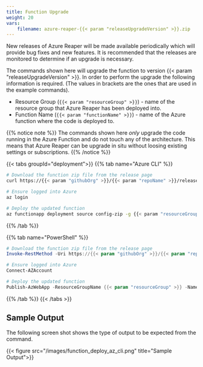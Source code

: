 ```yaml
---
title: Function Upgrade
weight: 20
vars:
    filename: azure-reaper-{{< param "releaseUpgradeVersion" >}}.zip
---
```


New releases of Azure Reaper will be made available periodically which will provide bug fixes and new features. It is recommended that the releases are monitored to determine if an upgrade is necessary.

The commands shown here will upgrade the function to version {{< param "releaseUpgradeVersion" >}}. In order to perform the upgrade the following information is required. (The values in brackets are the ones that are used in the example commands).

 - Resource Group (`{{< param "resourceGroup" >}}`) - name of the resource group that Azure Reaper has been deployed into.
 - Function Name (`{{< param "functionName" >}}`) - name of the Azure function where the code is deployed to.

{{% notice note %}}
The commands shown here _only_ upgrade the code running in the Azure Function and do not touch any of the architecture. This means that Azure Reaper can be upgrade in situ without loosing existing settings or subscriptions.
{{% /notice %}}

{{< tabs groupId="deployment">}}
{{% tab name="Azure CLI" %}}
```bash
# Download the function zip file from the release page
curl https://{{< param "githubOrg" >}}/{{< param "repoName" >}}/releases/download/{{< param "releaseUpgradeVersion" >}}/azure-reaper-{{< param "releaseUpgradeVersion" >}}.zip -o azure-reaper-{{< param "releaseUpgradeVersion" >}}.zip

# Ensure logged into Azure
az login

# Deploy the updated function
az functionapp deployment source config-zip -g {{< param "resourceGroup" >}} -n {{< param "functionName" >}} --src azure-reaper-{{< param "releaseUpgradeVersion" >}}.zip
```

{{% /tab %}}

{{% tab name="PowerShell" %}}
```powershell
# Download the function zip file from the release page
Invoke-RestMethod -Uri https://{{< param "githubOrg" >}}/{{< param "repoName" >}}/releases/download/{{< param "releaseUpgradeVersion" >}}/azure-reaper-{{< param "releaseUpgradeVersion" >}}.zip -Outfile azure-reaper-{{< param "releaseUpgradeVersion" >}}.zip

# Ensure logged into Azure
Connect-AZAccount

# Deploy the updated function
Publish-AzWebApp -ResourceGroupName {{< param "resourceGroup" >}} -Name {{< param "functionName" >}} -ArchivePath azure-reaper-{{< param "releaseUpgradeVersion" >}}.zip
```
{{% /tab %}}
{{< /tabs >}}

## Sample Output

The following screen shot shows the type of output to be expected from the command.

{{< figure src="/images/function_deploy_az_cli.png" title="Sample Output">}}